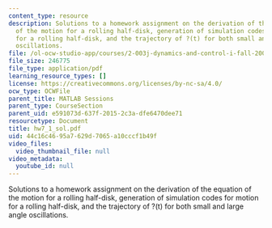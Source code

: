 ```yaml
---
content_type: resource
description: Solutions to a homework assignment on the derivation of the equation
  of the motion for a rolling half-disk, generation of simulation codes for motion
  for a rolling half-disk, and the trajectory of ?(t) for both small and large angle
  oscillations.
file: /ol-ocw-studio-app/courses/2-003j-dynamics-and-control-i-fall-2007/44c16c4695a7629d7065a10cccf1b49f_hw7_1_sol.pdf
file_size: 246775
file_type: application/pdf
learning_resource_types: []
license: https://creativecommons.org/licenses/by-nc-sa/4.0/
ocw_type: OCWFile
parent_title: MATLAB Sessions
parent_type: CourseSection
parent_uid: e591073d-637f-2015-2c3a-dfe6470dee71
resourcetype: Document
title: hw7_1_sol.pdf
uid: 44c16c46-95a7-629d-7065-a10cccf1b49f
video_files:
  video_thumbnail_file: null
video_metadata:
  youtube_id: null
---
```

Solutions to a homework assignment on the derivation of the equation of the motion for a rolling half-disk, generation of simulation codes for motion for a rolling half-disk, and the trajectory of ?(t) for both small and large angle oscillations.